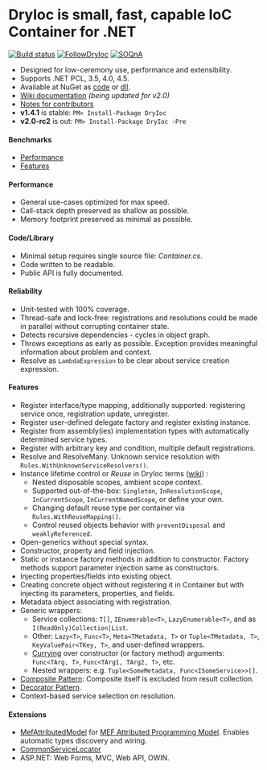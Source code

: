 DryIoc is small, fast, capable IoC Container for .NET
=====================================================

[![Build status](https://ci.appveyor.com/api/projects/status/te0oktwwf7xx5e3k/branch/dev)](https://ci.appveyor.com/project/MaksimVolkau/dryioc-426/branch/dev)
[![FollowDryIoc](https://img.shields.io/badge/Follow-%40DryIoc-blue.svg)](https://twitter.com/DryIoc) 
[![SOQnA](https://img.shields.io/badge/StackOverflow-QnA-green.svg)](http://stackoverflow.com/questions/tagged/dryioc)

[Autofac]: https://code.google.com/p/autofac/
[MEF]: http://mef.codeplex.com/
[DryIoc]: https://www.nuget.org/packages/DryIoc/
[DryIoc.MefAttributedModel]: https://www.nuget.org/packages/DryIoc.MefAttributedModel/
[DryIoc.dll]: https://www.nuget.org/packages/DryIoc.dll/
[DryIoc.MefAttributedModel.dll]: https://www.nuget.org/packages/DryIoc.MefAttributedModel.dll/
[WikiHome]: https://bitbucket.org/dadhi/dryioc/wiki/Home
[MefAttributedModel]: https://bitbucket.org/dadhi/dryioc/wiki/MefAttributedModel
[PCL]: http://msdn.microsoft.com/en-us/library/gg597391(v=vs.110).aspx
[v2.0]: https://bitbucket.org/dadhi/dryioc/wiki/Home

* Designed for low-ceremony use, performance and extensibility.
* Supports .NET PCL, 3.5, 4.0, 4.5.
* Available at NuGet as [code][DryIoc] or [dll][DryIoc.dll].
* [Wiki documentation][WikiHome] _(being updated for v2.0)_
* [Notes for contributors](CONTRIBUTING.md)
* __v1.4.1__ is stable: `PM> Install-Package DryIoc` 
* __v2.0-rc2__ is out: `PM> Install-Package DryIoc -Pre`

#### Benchmarks
* [Performance](http://www.palmmedia.de/blog/2011/8/30/ioc-container-benchmark-performance-comparison)
* [Features](http://featuretests.apphb.com/DependencyInjection.html)

#### Performance
* General use-cases optimized for max speed.
* Call-stack depth preserved as shallow as possible.
* Memory footprint preserved as minimal as possible.

#### Code/Library
* Minimal setup requires single source file: *Container.cs*. 
* Code written to be readable.
* Public API is fully documented.

#### Reliability
* Unit-tested with 100% coverage.
* Thread-safe and lock-free: registrations and resolutions could be made in parallel without corrupting container state. 
* Detects recursive dependencies - cycles in object graph.
* Throws exceptions as early as possible. Exception provides meaningful information about problem and context.
* Resolve as `LambdaExpression` to be clear about service creation expression.

#### Features

* Register interface/type mapping, additionally supported: registering service once, registration update, unregister. 
* Register user-defined delegate factory and register existing instance.
* Register from assembly(ies) implementation types with automatically determined service types.
* Register with arbitrary key and condition, multiple default registrations.
* Resolve and ResolveMany. Unknown service resolution with `Rules.WithUnknownServiceResolvers()`. 
* Instance lifetime control or *Reuse* in DryIoc terms ([wiki](https://bitbucket.org/dadhi/dryioc/wiki/ReuseAndScopes)) :
    * Nested disposable scopes, ambient scope context.
    * Supported out-of-the-box: `Singleton`, `InResolutionScope`, `InCurrentScope`, `InCurrentNamedScope`, or define your own.
    * Changing default reuse type per container via `Rules.WithReuseMapping()`.
    * Control reused objects behavior with `preventDisposal` and `weaklyReferenced`.
* Open-generics without special syntax.
* Constructor, property and field injection.
* Static or instance factory methods in addition to constructor. Factory methods support parameter injection same as constructors.
* Injecting properties/fields into existing object.
* Creating concrete object without registering it in Container but with injecting its parameters, properties, and fields.
* Metadata object associating with registration.
* Generic wrappers:
    * Service collections: `T[]`, `IEnumerable<T>`, `LazyEnumerable<T>`, and as `I(ReadOnly)Collection|List`.
    * Other: `Lazy<T>`, `Func<T>`, `Meta<TMetadata, T>` or `Tuple<TMetadata, T>`, `KeyValuePair<TKey, T>`, and user-defined wrappers.
    * [Currying](http://en.wikipedia.org/wiki/Currying) over constructor (or factory method) arguments: `Func<TArg, T>`, `Func<TArg1, TArg2, T>`, etc.
    * Nested wrappers: e.g. `Tuple<SomeMetadata, Func<ISomeService>>[]`.
* [Composite Pattern](http://en.wikipedia.org/wiki/Composite_pattern): Composite itself is excluded from result collection.
* [Decorator Pattern](http://en.wikipedia.org/wiki/Decorator_pattern). 
* Context-based service selection on resolution.

#### Extensions
* [MefAttributedModel] for [MEF Attributed Programming Model](http://msdn.microsoft.com/en-us/library/ee155691(v=vs.110).aspx). Enables automatic types discovery and wiring.
* [CommonServiceLocator](https://commonservicelocator.codeplex.com/)
* ASP.NET: Web Forms, MVC, Web API, OWIN.